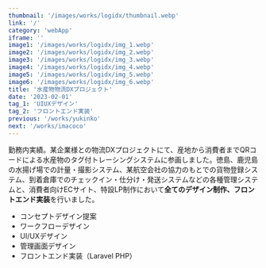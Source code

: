 ```yaml
---
thumbnail: '/images/works/logidx/thumbnail.webp'
link: '/'
category: 'webApp'
iframe: ''
image1: '/images/works/logidx/img_1.webp'
image2: '/images/works/logidx/img_2.webp'
image3: '/images/works/logidx/img_3.webp'
image4: '/images/works/logidx/img_4.webp'
image5: '/images/works/logidx/img_5.webp'
image6: '/images/works/logidx/img_6.webp'
title: '水産物物流DXプロジェクト'
date: '2023-02-01'
tag_1: 'UIUXデザイン'
tag_2: 'フロントエンド実装'
previous: '/works/yukinko'
next: '/works/imacoco'
---
```


勤務内実績。某企業様との物流DXプロジェクトにて、産地から消費者までQRコードによる水産物のタグ付トレーシングシステムに参画しました。徳島、鹿児島の水揚げ場での計量・撮影システム、某航空会社の協力のもとでの貨物登録システム、到着倉庫でのチェックイン・仕分け・発送システムなどの各種管理システムと、消費者向けECサイト、特設LP制作において**全てのデザイン制作、フロントエンド実装**を行いました。

- コンセプトデザイン提案
- ワークフローデザイン
- UI/UXデザイン
- 管理画面デザイン
- フロントエンド実装（Laravel PHP）